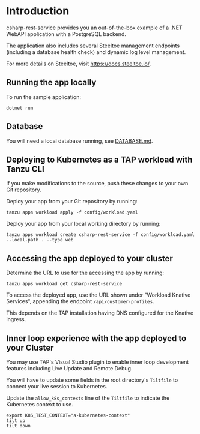 # Introduction

csharp-rest-service provides you an out-of-the-box example of a .NET WebAPI application with a PostgreSQL backend.

The application also includes several Steeltoe management endpoints (including a database health check) and dynamic log level management.

For more details on Steeltoe, visit <https://docs.steeltoe.io/>.

## Running the app locally

To run the sample application:

```script
dotnet run
```

## Database

You will need a local database running, see [DATABASE.md](DATABASE.md#local).

## Deploying to Kubernetes as a TAP workload with Tanzu CLI

If you make modifications to the source, push these changes to your own Git repository.

Deploy your app from your Git repository by running:

```script
tanzu apps workload apply -f config/workload.yaml
```

Deploy your app from your local working directory by running:

```script
tanzu apps workload create csharp-rest-service -f config/workload.yaml --local-path . --type web
```

## Accessing the app deployed to your cluster

Determine the URL to use for the accessing the app by running:

```script
tanzu apps workload get csharp-rest-service
```

To access the deployed app, use the URL shown under "Workload Knative Services", appending the endpoint `/api/customer-profiles`.

This depends on the TAP installation having DNS configured for the Knative ingress.

## Inner loop experience with the app deployed to your Cluster

You may use TAP's Visual Studio plugin to enable inner loop development features including Live Update and Remote Debug.

You will have to update some fields in the root directory's `Tiltfile` to connect your live session to Kubernetes.

Update the `allow_k8s_contexts` line of the `Tiltfile` to indicate the Kubernetes context to use.

```script
export K8S_TEST_CONTEXT="a-kubernetes-context"
tilt up
tilt down
```
